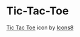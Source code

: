 # Tic-Tac-Toe
<a target="_blank" href="https://icons8.com/icon/aMgyX68CgyLu/tic-tac-toe">Tic Tac Toe</a> icon by <a target="_blank" href="https://icons8.com">Icons8</a>